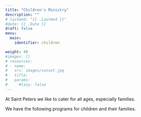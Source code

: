 ```yaml
---
title: "Children's Ministry"
description: ""
# lastmod: "{{ .Lastmod }}"
#date: {{ .Date }}
draft: false
menu: 
  main:
    identifier: children

weight: 40
#images: []
# resources:
# - name: 
#   src: images/sunset.jpg
#   title: 
#   params:
#     #lazy: false
---
```

At Saint Peters we like to cater for all ages, especially families.

We have the following programs for children and their families.
